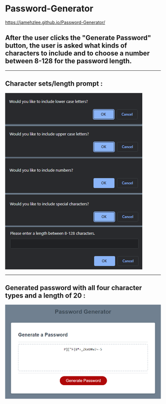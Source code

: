 # Password-Generator

https://jamehzlee.github.io/Password-Generator/

## After the user clicks the "Generate Password" button, the user is asked what kinds of characters to include and to choose a number between 8-128 for the password length.

***

## Character sets/length prompt **:**
![Character sets prompt](./assets/images/char-confirm.png)

***

## Generated password with all four character types and a length of 20 **:**

![Generated Password](./assets/images/generated-password.png)